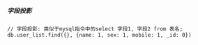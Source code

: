 ##### 字段投影
```shell
// 字段投影: 类似于mysql指令中的select 字段1, 字段2 from 表名;
db.user_list.find({}, {name: 1, sex: 1, mobile: 1, _id: 0})
```